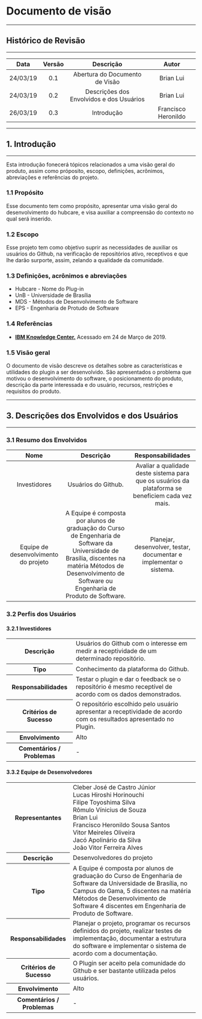# Documento de visão
***

## Histórico de Revisão
***

| Data | Versão | Descrição | Autor |
|:----:|:------:|:---------:|:-----:|
| 24/03/19 | 0.1 | Abertura do Documento de Visão | Brian Lui |
| 24/03/19 | 0.2 | Descrições dos Envolvidos e dos Usuários | Brian Lui |
| 26/03/19 | 0.3 | Introdução | Francisco Heronildo |


***
## 1. Introdução
***
Esta introdução fonecerá tópicos relacionados a uma visão geral do produto, assim como próposito, escopo, definições, acrônimos, abreviações e referências do projeto.

### 1.1 Propósito
  
Esse documento tem como propósito, apresentar uma visão geral do desenvolvimento do hubcare, e visa auxiliar a compreensão do contexto no qual será inserido.

### 1.2 Escopo

Esse projeto tem como objetivo suprir as necessidades de auxiliar os usuários do Github, na verificação de repositórios ativo, receptivos e que lhe darão surporte, assim, zelando a qualidade da comunidade.

### 1.3 Definições, acrônimos e abreviações

* Hubcare - Nome do Plug-in
* UnB - Universidade de Brasília
* MDS - Métodos de Desenvolvimento de Software
* EPS - Engenharia de Protudo de Software

### 1.4 Referências

* [**IBM Knowledge Center.**](https://www.ibm.com/support/knowledgecenter/pt-br/SSYMRC_6.0.5/com.ibm.rational.rrm.help.doc/topics/r_vision_doc.html) Acessado em 24 de Março de 2019.

### 1.5 Visão geral

O documento de visão descreve os detalhes sobre as características e utilidades do plugin a ser desenvolvido. São apresentados o problema que motivou o desenvolvimento do software, o posicionamento do produto, descrição da parte interessada e do usuário, recursos, restrições e requisitos do produto.

***
## 3. Descrições dos Envolvidos e dos Usuários
***

### 3.1 Resumo dos Envolvidos
| Nome | Descrição | Responsabilidades |
|:----:|:---------:|:-----------------:|
| Investidores | Usuários do Github. | Avaliar a qualidade deste sistema para que os usuários da plataforma se beneficiem cada vez mais.
| Equipe de desenvolvimento do projeto | A Equipe é composta por alunos de graduação do Curso de Engenharia de Software da Universidade de Brasília, discentes na matéria Métodos de Desenvolvimento de Software ou Engenharia de Produto de Software. | Planejar, desenvolver, testar, documentar e implementar o sistema. |

### 3.2 Perfis dos Usuários

#### 3.2.1	Investidores
<table>
  <tr><th>Descrição</th><td>Usuários do Github com o interesse em medir a receptividade de um determinado repositório.</td></tr>
  <tr><th>Tipo</th><td>Conhecimento da plataforma do Github.</td></tr>
  <tr><th>Responsabilidades</th><td> Testar o plugin e dar o feedback se o repositório é mesmo receptível de acordo com os dados demonstrados.</td></tr>
  <tr><th>Critérios de Sucesso </th><td>O repositório escolhido pelo usuário apresentar a receptividade de acordo com os resultados apresentado no Plugin.</td></tr>
  <tr><th> Envolvimento </th><td> Alto </td></tr>
  <tr><th> Comentários / Problemas </th><td> - </td></tr>
</table>

#### 3.3.2	Equipe de Desenvolvedores
<table>
  <tr><th> Representantes </th><td>
  Cleber José de Castro Júnior<br>
  Lucas Hiroshi Horinouchi<br>
  Filipe Toyoshima Silva<br>
  Rômulo Vínicius de Souza<br>
  Brian Lui<br>
  Francisco Heronildo Sousa Santos<br>
  Vitor Meireles Oliveira<br>
  Jacó Apolinário da Silva<br>
  João Vitor Ferreira Alves<br></td></tr>
  <tr><th>Descrição</th><td>Desenvolvedores do projeto</td></tr>
  <tr><th>Tipo</th><td> A Equipe é composta por alunos de graduação do Curso de Engenharia de Software da Universidade de Brasília, no Campus do Gama, 5 discentes na matéria Métodos de Desenvolvimento de Software 4 discentes em Engenharia de Produto de Software.</td></tr>
  <tr><th>Responsabilidades</th><td>Planejar o projeto, programar os recursos definidos do projeto, realizar testes de implementação, documentar a estrutura do software e implementar o sistema de acordo com a documentação.</td></tr>
  <tr><th>Critérios de Sucesso</th><td>O Plugin ser aceito pela comunidade do Github e ser bastante utilizada pelos usuários.</td></tr>
  <tr><th>Envolvimento</th><td>Alto</td></tr>
  <tr><th>Comentários / Problemas</th><td>-</td></tr>
</table>